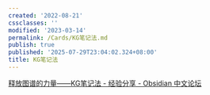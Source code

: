 ```yaml
---
created: '2022-08-21'
cssclasses: ''
modified: '2023-03-14'
permalink: /Cards/KG笔记法.md
publish: true
published: '2025-07-29T23:04:02.324+08:00'
title: KG笔记法
---
```

[释放图谱的力量——KG笔记法 - 经验分享 - Obsidian 中文论坛](https://forum-zh.obsidian.md/t/topic/2059)